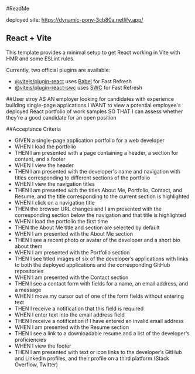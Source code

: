#ReadMe

deployed site: https://dynamic-pony-3cb80a.netlify.app/
## React + Vite

This template provides a minimal setup to get React working in Vite with HMR and some ESLint rules.

Currently, two official plugins are available:

- [@vitejs/plugin-react](https://github.com/vitejs/vite-plugin-react/blob/main/packages/plugin-react/README.md) uses [Babel](https://babeljs.io/) for Fast Refresh
- [@vitejs/plugin-react-swc](https://github.com/vitejs/vite-plugin-react-swc) uses [SWC](https://swc.rs/) for Fast Refresh

##User stroy
AS AN employer looking for candidates with experience building single-page applications
I WANT to view a potential employee's deployed React portfolio of work samples
SO THAT I can assess whether they're a good candidate for an open position


##Acceptance Criteria
 - GIVEN a single-page application portfolio for a web developer
 - WHEN I load the portfolio
 - THEN I am presented with a page containing a header, a section for content, and a footer
 - WHEN I view the header
 - THEN I am presented with the developer's name and navigation with titles corresponding to different sections of the portfolio
 - WHEN I view the navigation titles
 - THEN I am presented with the titles About Me, Portfolio, Contact, and Resume, and the title corresponding to the current section is highlighted
 - WHEN I click on a navigation title
 - THEN the browser URL changes and I am presented with the corresponding section below the navigation and that title is highlighted
 - WHEN I load the portfolio the first time
 - THEN the About Me title and section are selected by default
 - WHEN I am presented with the About Me section
 - THEN I see a recent photo or avatar of the developer and a short bio about them
 - WHEN I am presented with the Portfolio section
 - THEN I see titled images of six of the developer’s applications with links to both the deployed applications and the corresponding GitHub repositories
 - WHEN I am presented with the Contact section
 - THEN I see a contact form with fields for a name, an email address, and a message
 - WHEN I move my cursor out of one of the form fields without entering text
 - THEN I receive a notification that this field is required
 - WHEN I enter text into the email address field
 - THEN I receive a notification if I have entered an invalid email address
 - WHEN I am presented with the Resume section
 - THEN I see a link to a downloadable resume and a list of the developer’s proficiencies
 - WHEN I view the footer
 - THEN I am presented with text or icon links to the developer’s GitHub and LinkedIn profiles, and their profile on a third platform (Stack Overflow, Twitter)
